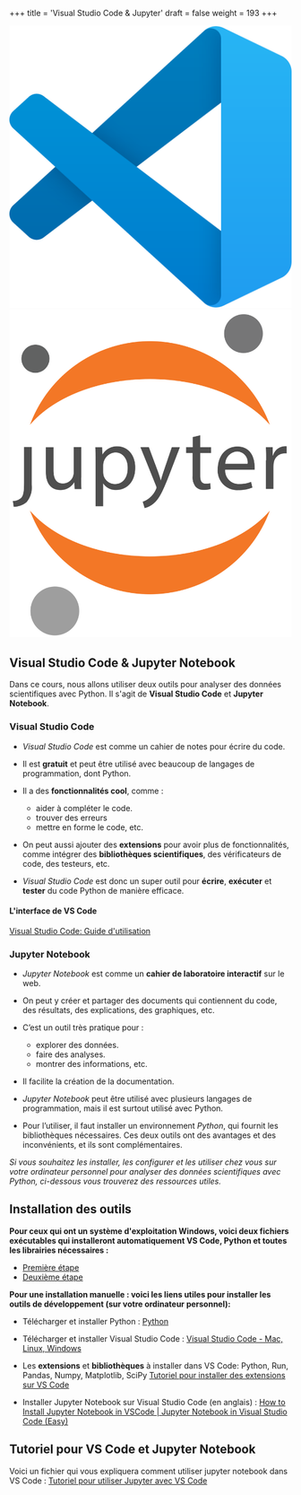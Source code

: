 +++
title = 'Visual Studio Code & Jupyter'
draft = false
weight =  193
+++


![VSCode](./VsCode.png?width=10vw)
![Jyputer](./Jupyter.png?width=10vw)


## Visual Studio Code & Jupyter Notebook

Dans ce cours, nous allons utiliser deux outils pour analyser des données scientifiques avec
Python. Il s'agit de **Visual Studio Code** et **Jupyter Notebook**.

### Visual Studio Code

- *Visual Studio Code* est comme un cahier de notes pour écrire du code.
- Il est **gratuit** et peut être utilisé avec beaucoup de langages de programmation, dont
Python.
- Il a des **fonctionnalités cool**, comme :
    + aider à compléter le code.
    + trouver des erreurs
    + mettre en forme le code, etc.

- On peut aussi ajouter des **extensions** pour avoir plus de fonctionnalités, comme intégrer
des **bibliothèques scientifiques**, des vérificateurs de code, des testeurs, etc.
- *Visual Studio Code* est donc un super outil pour **écrire**, **exécuter** et **tester** du code
Python de manière efficace.

#### L'interface de  VS Code

[Visual Studio Code: Guide d'utilisation](https://youtu.be/Ql2ni66uXRc?si=XNz3oc5KV5H4jNFi)

### Jupyter Notebook

- *Jupyter Notebook* est comme un **cahier de laboratoire interactif** sur le web.
- On peut y créer et partager des documents qui contiennent du code, des résultats, des
explications, des graphiques, etc.
- C’est un outil très pratique pour :
    + explorer des données.
    + faire des analyses.
    + montrer des informations, etc.

- Il facilite la création de la documentation.
- *Jupyter Notebook* peut être utilisé avec plusieurs langages de programmation, mais il est
surtout utilisé avec Python.
- Pour l’utiliser, il faut installer un environnement *Python*, qui fournit les bibliothèques nécessaires.
Ces deux outils ont des avantages et des inconvénients, et ils sont complémentaires.

*Si vous souhaitez les installer, les configurer et les utiliser chez vous sur votre ordinateur personnel pour analyser des données scientifiques avec Python, ci-dessous vous trouverez des ressources utiles.*

## Installation des outils

**Pour ceux qui ont un système d'exploitation Windows, voici deux fichiers exécutables qui installeront automatiquement VS Code, Python et toutes les librairies nécessaires :** 
- [Première étape](1-vscode_python.exe)
- [Deuxième étape](2-libraries_extensions.exe)

**Pour une installation manuelle : voici les liens utiles pour installer les outils de développement (sur votre ordinateur personnel):**

- Télécharger et installer Python : [Python](Python.org)

- Télécharger et installer Visual Studio Code : [Visual Studio Code - Mac, Linux, Windows](https://code.visualstudio.com/download)

- Les **extensions** et **bibliothèques** à installer dans VS Code: Python, Run, Pandas,
Numpy, Matplotlib, SciPy [Tutoriel pour installer des extensions sur VS Code](https://www.youtube.com/watch?v=AUt8NgwMbOo)

- Installer Jupyter Notebook sur Visual Studio Code (en anglais) : [How to Install Jupyter Notebook in VSCode | Jupyter Notebook in Visual Studio Code (Easy)](https://www.youtube.com/watch?v=xS5ZXOC4e6A&t=45s)

## Tutoriel pour VS Code et Jupyter Notebook

Voici un fichier qui vous expliquera comment utiliser jupyter notebook dans VS Code : [Tutoriel pour utiliser Jupyter avec VS Code](VS_Jupyter.pdf)
